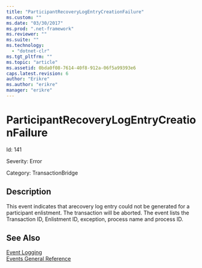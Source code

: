 ```yaml
---
title: "ParticipantRecoveryLogEntryCreationFailure"
ms.custom: ""
ms.date: "03/30/2017"
ms.prod: ".net-framework"
ms.reviewer: ""
ms.suite: ""
ms.technology: 
  - "dotnet-clr"
ms.tgt_pltfrm: ""
ms.topic: "article"
ms.assetid: 0bda0f08-7614-40f8-912a-06f5a99393e6
caps.latest.revision: 6
author: "Erikre"
ms.author: "erikre"
manager: "erikre"
---
```

# ParticipantRecoveryLogEntryCreationFailure
Id: 141  
  
 Severity: Error  
  
 Category: TransactionBridge  
  
## Description  
 This event indicates that arecovery log entry could not be generated for a participant enlistment. The transaction will be aborted. The event lists the Transaction ID, Enlistment ID, exception, process name and process ID.  
  
## See Also  
 [Event Logging](../../../../../docs/framework/wcf/diagnostics/event-logging/index.md)   
 [Events General Reference](../../../../../docs/framework/wcf/diagnostics/event-logging/events-general-reference.md)

